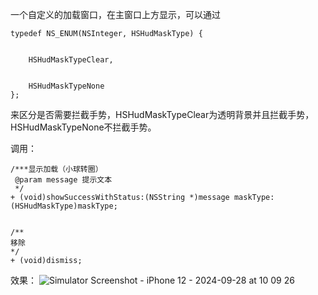一个自定义的加载窗口，在主窗口上方显示，可以通过


    typedef NS_ENUM(NSInteger, HSHudMaskType) {


        HSHudMaskTypeClear,


        HSHudMaskTypeNone
    };


来区分是否需要拦截手势，HSHudMaskTypeClear为透明背景并且拦截手势，HSHudMaskTypeNone不拦截手势。

调用：


    /***显示加载（小球转圈）
     @param message 提示文本
     */
    + (void)showSuccessWithStatus:(NSString *)message maskType:(HSHudMaskType)maskType;


    /**
    移除
    */
    + (void)dismiss;


效果：
![Simulator Screenshot - iPhone 12 - 2024-09-28 at 10 09 26](https://github.com/user-attachments/assets/b70d2195-fd0b-435f-b73b-73cff1e5045f)
